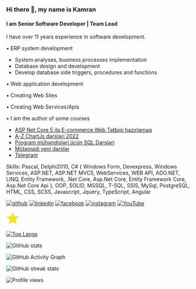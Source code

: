 ### Hi there 👋, my name is Kamran
#### I am Senior Software Developer | Team Lead
I have over 11 years experience in software development.

• ERP system development
- System analyses, business processes implementation
- Database design and development
- Develop database side triggers, procedures and functions

• Web application development

• Creating Web Sites

• Creating Web Services/Apis

• I am the author of some courses
   - [ASP Net Core 5 ilə E-commerce Web Tətbiqi hazırlamaq](https://www.udemy.com/course/asp-net-core-5-ile-commerce/?referralCode=DB1B465B2F8F2CFCE7B2)
   - [A-Z ChartJs dərsləri 2022](https://www.udemy.com/course/a-to-z-chartjs/?referralCode=C0D222E87F0CB2CE88BE)
   - [Program mühəndisləri üçün SQL Dərsləri](https://www.youtube.com/playlist?list=PLJY1H1Yd3f6AnmgP55oFNEuzI2rwheNaA)
   - [Mütəmadi yeni dərslər](https://www.youtube.com/c/kamranaeff)
   - [Telegram](https://t.me/+vlrHbKaWUxtlMTk6)

Skills: Pascal,  Delphi2010,  C# { Windows Form, Devexpress,  Windows Services,  ASP.NET, ASP.NET MVC5, WebServices, WEB API, ADO.NET,  LINQ, Entity Framework,  .Net Core,  Asp.Net Core, Entity Framework Core, Asp.Net Core Api }, OOP, SOLID,  MSSQL, T-SQL, SSIS, MySql, PostgreSQL, HTML,  CSS, SCSS,  Javascript,  Jquery, TypeScript, Angular


[<img src='https://cdn.jsdelivr.net/npm/simple-icons@3.0.1/icons/github.svg' alt='github' height='40'>](https://github.com/kamranAeff)  [<img src='https://cdn.jsdelivr.net/npm/simple-icons@3.0.1/icons/linkedin.svg' alt='linkedin' height='40'>](https://www.linkedin.com/in/kamran-a-eff-200b54ba/)  [<img src='https://cdn.jsdelivr.net/npm/simple-icons@3.0.1/icons/facebook.svg' alt='facebook' height='40'>](https://www.facebook.com/kamran.aeff.75)  [<img src='https://cdn.jsdelivr.net/npm/simple-icons@3.0.1/icons/instagram.svg' alt='instagram' height='40'>](https://www.instagram.com/kamran_aeff/)  [<img src='https://cdn.jsdelivr.net/npm/simple-icons@3.0.1/icons/youtube.svg' alt='YouTube' height='40'>](https://www.youtube.com/c/kamranaeff)  

<a href='https://stars.github.com/'><img src='https://raw.githubusercontent.com/acervenky/animated-github-badges/master/assets/starbadge.gif' width='35' height='35'></a> 

[![Top Langs](https://github-readme-stats.vercel.app/api/top-langs/?username=kamranAeff)](https://github.com/anuraghazra/github-readme-stats)

![GitHub stats](https://github-readme-stats.vercel.app/api?username=kamranAeff&show_icons=true&count_private=true)  

![GitHub Activity Graph](https://activity-graph.herokuapp.com/graph?username=kamranAeff)  

![GitHub streak stats](https://github-readme-streak-stats.herokuapp.com/?user=kamranAeff)  

![Profile views](https://gpvc.arturio.dev/kamranAeff)  
